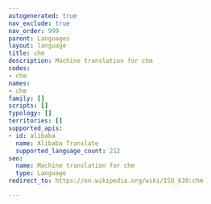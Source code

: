```yaml
---
autogenerated: true
nav_exclude: true
nav_order: 999
parent: Languages
layout: language
title: chm
description: Machine translation for chm
codes:
- chm
names:
- chm
family: []
scripts: []
typology: []
territories: []
supported_apis:
- id: alibaba
  name: Alibaba Translate
  supported_language_count: 212
seo:
  name: Machine translation for chm
  type: Language
redirect_to: https://en.wikipedia.org/wiki/ISO_639:chm

---
```


